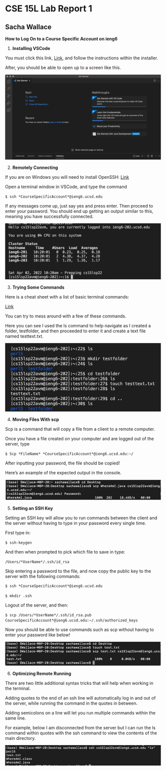 # CSE 15L Lab Report 1
## Sacha Wallace

**How to Log On to a Course Specific Account on ieng6**

1. **Installing VSCode**

You must click this link, [Link](https://code.visualstudio.com/), and follow the instructions within the installer. 

After, you should be able to open up to a screen like this.

![LR-1](https://github.com/Sacha-Wallace/cse15l-lab-reports/blob/main/LR-1.png?raw=true)



2. **Remotely Connecting**

If you are on Windows you will need to install OpenSSH: 
[Link](https://docs.microsoft.com/en-us/windows-server/administration/openssh/openssh_install_firstuse)

Open a terminal window in VSCode, and type the command

`$ ssh *CourseSpecificAccount*@ieng6.ucsd.edu`

If any messages come up, just say yes and press enter. Then proceed to enter your password.
You should end up getting an output similar to this, meaning you have successfully connected.

![LR-2](https://github.com/Sacha-Wallace/cse15l-lab-reports/blob/main/LR-2.png?raw=true)

3. **Trying Some Commands**

Here is a cheat sheet with a list of basic terminal commands:

[Link](https://www.guru99.com/linux-commands-cheat-sheet.html)

You can try to mess around with a few of these commands.

Here you can see I used the ls command to help navigate as I created a folder, testfolder, and then proceeded to enter it and create a text file named testtext.txt.

![LR-3](https://github.com/Sacha-Wallace/cse15l-lab-reports/blob/main/LR-3.png?raw=true)

4. **Moving Files With scp**

Scp is a command that will copy a file from a client to a remote computer. 

Once you have a file created on your computer and are logged out of the server, type

`$ Scp *FileName* *CourseSpecificAccount*@ieng6.ucsd.edu:~/`

After inputting your password, the file should be copied!

Here’s an example of the expected output in the console.

![LR-4](https://github.com/Sacha-Wallace/cse15l-lab-reports/blob/main/LR-4.png?raw=true)

5. **Setting an SSH Key**

Setting an SSH key will allow you to run commands between the client and the server without having to type in your password every single time.

First type in:

`$ ssh-keygen`

And then when prompted to pick which file to save in type:

`/Users/*UserName*/.ssh/id_rsa`

Skip entering a password to the file, and now copy the public key to the server with the following commands:

```
$ ssh *CourseSpecificAccount*@ieng6.ucsd.edu

$ mkdir .ssh
```

Logout of the server, and then:

`$ scp /Users/*UserName*/.ssh/id_rsa.pub CourseSpecificAccount*@ieng6.ucsd.edu:~/.ssh/authorized_keys`

Now you should be able to use commands such as scp without having to enter your password like below!

![LR-5](https://github.com/Sacha-Wallace/cse15l-lab-reports/blob/main/LR-5.png?raw=true)

6. **Optimizing Remote Running**

There are two little additional syntax tricks that will help when working in the terminal.

Adding quotes to the end of an ssh line will automatically log in and out of the server, while running the command in the quotes in between. 

Adding semicolons on a line will let you run multiple commands within the same line. 

For example, below I am disconnected from the server but I can run the ls command within quotes with the ssh command to view the contents of the main directory. 

![LR-6](https://github.com/Sacha-Wallace/cse15l-lab-reports/blob/main/LR-6.png?raw=true)

